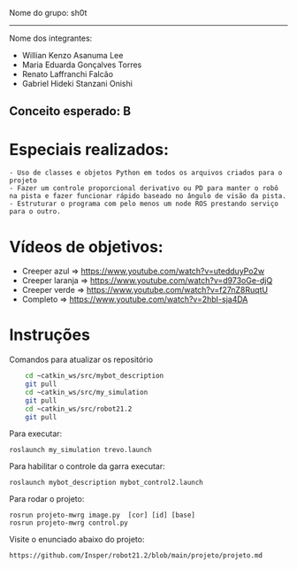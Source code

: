 Nome do grupo: sh0t

____________

Nome dos integrantes: 

* Willian Kenzo Asanuma Lee
* Maria Eduarda Gonçalves Torres
* Renato Laffranchi Falcão
* Gabriel Hideki Stanzani Onishi

## Conceito esperado: B

# Especiais realizados:
    - Uso de classes e objetos Python em todos os arquivos criados para o projeto
    - Fazer um controle proporcional derivativo ou PD para manter o robô na pista e fazer funcionar rápido baseado no ângulo de visão da pista.
    - Estruturar o programa com pelo menos um node ROS prestando serviço para o outro.
    
# Vídeos de objetivos:
* Creeper azul => https://www.youtube.com/watch?v=utedduyPo2w
* Creeper laranja => https://www.youtube.com/watch?v=d973oGe-djQ
* Creeper verde => https://www.youtube.com/watch?v=f27nZ8RuqtU
* Completo => https://www.youtube.com/watch?v=2hbI-sja4DA

# Instruções

Comandos para atualizar os repositório
```bash
    cd ~catkin_ws/src/mybot_description
    git pull
    cd ~catkin_ws/src/my_simulation
    git pull
    cd ~catkin_ws/src/robot21.2
    git pull
```


Para executar:

	roslaunch my_simulation trevo.launch

Para habilitar o controle da garra executar:

	roslaunch mybot_description mybot_control2.launch 

Para rodar o projeto:

	rosrun projeto-mwrg image.py  [cor] [id] [base]
	rosrun projeto-mwrg control.py
	
Visite o enunciado abaixo do projeto:

	https://github.com/Insper/robot21.2/blob/main/projeto/projeto.md

